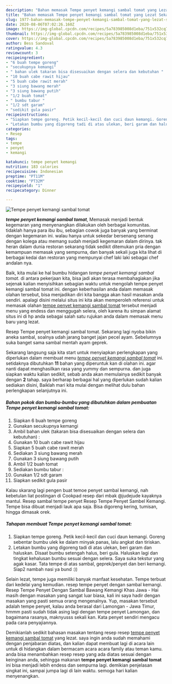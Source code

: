 ```yaml
---
description: "Bahan memasak Tempe penyet kemangi sambal tomat yang Lezat Sekali"
title: "Bahan memasak Tempe penyet kemangi sambal tomat yang Lezat Sekali"
slug: 1977-bahan-memasak-tempe-penyet-kemangi-sambal-tomat-yang-lezat-sekali
date: 2020-08-06T07:02:26.160Z
image: https://img-global.cpcdn.com/recipes/5a783985008d1eba/751x532cq70/tempe-penyet-kemangi-sambal-tomat-foto-resep-utama.jpg
thumbnail: https://img-global.cpcdn.com/recipes/5a783985008d1eba/751x532cq70/tempe-penyet-kemangi-sambal-tomat-foto-resep-utama.jpg
cover: https://img-global.cpcdn.com/recipes/5a783985008d1eba/751x532cq70/tempe-penyet-kemangi-sambal-tomat-foto-resep-utama.jpg
author: Bess Sandoval
ratingvalue: 4.3
reviewcount: 3
recipeingredient:
- "6 buah tempe goreng"
- "secukupnya kemangi"
- " bahan ulek takaran bisa disesuaikan dengan selera dan kebutuhan "
- "10 buah cabe rawit hijau"
- "5 buah cabe rawit merah"
- "3 siung bawang merah"
- "3 siung bawang putih"
- "1/2 buah tomat"
- " bumbu tabur "
- "1/2 sdt garam"
- "sedikit gula pasir"
recipeinstructions:
- "Siapkan tempe goreng. Petik kecil-kecil dan cuci daun kemangi. Goreng sebentar bumbu ulek ke dalam minyak panas, lalu angkat dan tiriskan."
- "Letakan bumbu yang digoreng tadi di atas ulekan, beri garam dan haluskan. Disaat bumbu setengah halus, beri gula. Haluskan lagi dan tingkat kehalusan bumbu sesuai dengan selera. Saya suka tekstur yang agak kasar. Tata tempe di atas sambal, geprek/penyet dan beri kemangi. Siap2 nambah nasi ya bund :))"
categories:
- Resep
tags:
- tempe
- penyet
- kemangi

katakunci: tempe penyet kemangi 
nutrition: 183 calories
recipecuisine: Indonesian
preptime: "PT11M"
cooktime: "PT32M"
recipeyield: "1"
recipecategory: Dinner

---
```



![Tempe penyet kemangi sambal tomat](https://img-global.cpcdn.com/recipes/5a783985008d1eba/751x532cq70/tempe-penyet-kemangi-sambal-tomat-foto-resep-utama.jpg)

<b><i>tempe penyet kemangi sambal tomat</i></b>, Memasak menjadi bentuk kegemaran yang menyenangkan dilakukan oleh berbagai komunitas. tidaklah hanya para ibu ibu, sebagian cowok juga banyak yang berminat dengan kegemaran ini. walau hanya untuk sekedar bersenang senang dengan kolega atau memang sudah menjadi kegemaran dalam dirinya. tak heran dalam dunia restoran sekarang tidak sedikit ditemukan pria dengan kemampuan memasak yang sempurna, dan banyak sekali juga kita lihat di berbagai kedai dan restoran yang mempunyai chef laki laki sebagai chef andalan nya.

Baik, kita mulai ke hal bumbu hidangan <i>tempe penyet kemangi sambal tomat</i>. di antara pekerjaan kita, bisa jadi akan terasa membahagiakan jika sejenak kalian menyisihkan sebagian waktu untuk mengolah tempe penyet kemangi sambal tomat ini. dengan keberhasilan anda dalam memasak olahan tersebut, bisa menjadikan diri kita bangga akan hasil masakan anda sendiri. apalagi disini melalui situs ini kita akan memperoleh referensi untuk memasak olahan <u>tempe penyet kemangi sambal tomat</u> tersebut menjadi menu yang endess dan menggugah selera, oleh karena itu simpan alamat situs ini di hp anda sebagai salah satu rujukan anda dalam memasak menu baru yang lezat.

Resep Tempe penyet kemangi sambal tomat. Sekarang lagi nyoba bikin aneka sambal, soalnya udah jarang banget jajan pecel ayam. Sebelumnya suka banget sama sambal mentah ayam geprek.


Sekarang langsung saja kita start untuk menyiapkan perlengkapan yang diperlukan dalam membuat menu <u><i>tempe penyet kemangi sambal tomat</i></u> ini. setidaknya dibutuhkan <b>11</b> bahan yang diperuntuk kan di olahan ini. agar nanti dapat menghasilkan rasa yang yummy dan sempurna. dan juga siapkan waktu kalian sedikit, sebab anda akan memulainya sedikit banyak dengan <b>2</b> tahap. saya berharap berbagai hal yang diperlukan sudah kalian sediakan disini, Baiklah mari kita mulai dengan melihat dulu bahan perlengkapan selanjutnya ini.

<!--inarticleads1-->

##### Bahan pokok dan bumbu-bumbu yang dibutuhkan dalam pembuatan Tempe penyet kemangi sambal tomat:

1. Siapkan 6 buah tempe goreng
1. Gunakan secukupnya kemangi
1. Ambil  bahan ulek (takaran bisa disesuaikan dengan selera dan kebutuhan) :
1. Gunakan 10 buah cabe rawit hijau
1. Siapkan 5 buah cabe rawit merah
1. Sediakan 3 siung bawang merah
1. Gunakan 3 siung bawang putih
1. Ambil 1/2 buah tomat
1. Sediakan  bumbu tabur :
1. Gunakan 1/2 sdt garam
1. Siapkan sedikit gula pasir


Kalau skarang lagi pengen buat temoe penyet sambal kemangi, nah kebetulan liat postingan di Cookpad resep dari mbak @judejude kayaknya mantul. Resep sambal tempe penyet Resep Tempe Penyet Sambel Kemangi. Tempe bisa dibuat menjadi lauk apa saja. Bisa digoreng kering, tumisan, hingga dimasak orek. 

<!--inarticleads2-->

##### Tahapan membuat Tempe penyet kemangi sambal tomat:

1. Siapkan tempe goreng. Petik kecil-kecil dan cuci daun kemangi. Goreng sebentar bumbu ulek ke dalam minyak panas, lalu angkat dan tiriskan.
1. Letakan bumbu yang digoreng tadi di atas ulekan, beri garam dan haluskan. Disaat bumbu setengah halus, beri gula. Haluskan lagi dan tingkat kehalusan bumbu sesuai dengan selera. Saya suka tekstur yang agak kasar. Tata tempe di atas sambal, geprek/penyet dan beri kemangi. Siap2 nambah nasi ya bund :))


Selain lezat, tempe juga memiliki banyak manfaat kesehatan. Tempe terbuat dari kedelai yang kemudian. resep tempe penyet dengan sambal kemangi. Resep Tempe Penyet Dengan Sambal Bawang Kemangi Khas Jawa - Hai masih dengan masakan yang sangat luar biasa, kali ini saya hadir dengan masakan yang pasti semua orang mengenalnya. Yup, masakan tersebut adalah tempe penyet, kalau anda berasal dari Lamongan - Jawa Timur, hmmm pasti sudah tidak asing lagi dengan tempe penyet Lamongan, dan bagaimana rasanya, maknyusss sekali kan. Kata penyet sendiri mengacu pada cara penyajiannya. 

Demikianlah sedikit bahasan masakan tentang resep resep <u>tempe penyet kemangi sambal tomat</u> yang lezat. saya ingin anda sudah memahami dengan penjabaran diatas, dan kalian dapat membuat lagi di acara lain untuk di hidangkan dalam bermacam acara acara family atau teman kamu. anda bisa menambahkan resep resep yang ada diatas sesuai dengan keinginan anda, sehingga makanan <b>tempe penyet kemangi sambal tomat</b> ini bisa menjadi lebih endess dan sempurna lagi. demikian penjelasan singkat ini, sampai jumpa lagi di lain waktu. semoga hari kalian menyenangkan.
